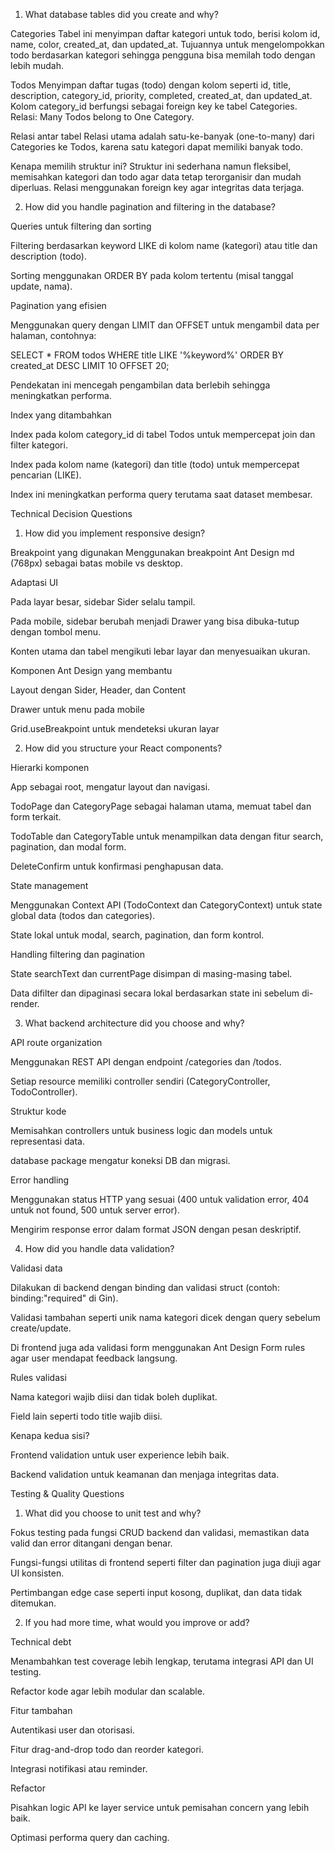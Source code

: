 1. What database tables did you create and why?

Categories
Tabel ini menyimpan daftar kategori untuk todo, berisi kolom id, name, color, created_at, dan updated_at.
Tujuannya untuk mengelompokkan todo berdasarkan kategori sehingga pengguna bisa memilah todo dengan lebih mudah.

Todos
Menyimpan daftar tugas (todo) dengan kolom seperti id, title, description, category_id, priority, completed, created_at, dan updated_at.
Kolom category_id berfungsi sebagai foreign key ke tabel Categories.
Relasi: Many Todos belong to One Category.

Relasi antar tabel
Relasi utama adalah satu-ke-banyak (one-to-many) dari Categories ke Todos, karena satu kategori dapat memiliki banyak todo.

Kenapa memilih struktur ini?
Struktur ini sederhana namun fleksibel, memisahkan kategori dan todo agar data tetap terorganisir dan mudah diperluas. Relasi menggunakan foreign key agar integritas data terjaga.

2. How did you handle pagination and filtering in the database?

Queries untuk filtering dan sorting

Filtering berdasarkan keyword LIKE di kolom name (kategori) atau title dan description (todo).

Sorting menggunakan ORDER BY pada kolom tertentu (misal tanggal update, nama).

Pagination yang efisien

Menggunakan query dengan LIMIT dan OFFSET untuk mengambil data per halaman, contohnya:

SELECT * FROM todos WHERE title LIKE '%keyword%' ORDER BY created_at DESC LIMIT 10 OFFSET 20;


Pendekatan ini mencegah pengambilan data berlebih sehingga meningkatkan performa.

Index yang ditambahkan

Index pada kolom category_id di tabel Todos untuk mempercepat join dan filter kategori.

Index pada kolom name (kategori) dan title (todo) untuk mempercepat pencarian (LIKE).

Index ini meningkatkan performa query terutama saat dataset membesar.

Technical Decision Questions
1. How did you implement responsive design?

Breakpoint yang digunakan
Menggunakan breakpoint Ant Design md (768px) sebagai batas mobile vs desktop.

Adaptasi UI

Pada layar besar, sidebar Sider selalu tampil.

Pada mobile, sidebar berubah menjadi Drawer yang bisa dibuka-tutup dengan tombol menu.

Konten utama dan tabel mengikuti lebar layar dan menyesuaikan ukuran.

Komponen Ant Design yang membantu

Layout dengan Sider, Header, dan Content

Drawer untuk menu pada mobile

Grid.useBreakpoint untuk mendeteksi ukuran layar

2. How did you structure your React components?

Hierarki komponen

App sebagai root, mengatur layout dan navigasi.

TodoPage dan CategoryPage sebagai halaman utama, memuat tabel dan form terkait.

TodoTable dan CategoryTable untuk menampilkan data dengan fitur search, pagination, dan modal form.

DeleteConfirm untuk konfirmasi penghapusan data.

State management

Menggunakan Context API (TodoContext dan CategoryContext) untuk state global data (todos dan categories).

State lokal untuk modal, search, pagination, dan form kontrol.

Handling filtering dan pagination

State searchText dan currentPage disimpan di masing-masing tabel.

Data difilter dan dipaginasi secara lokal berdasarkan state ini sebelum di-render.

3. What backend architecture did you choose and why?

API route organization

Menggunakan REST API dengan endpoint /categories dan /todos.

Setiap resource memiliki controller sendiri (CategoryController, TodoController).

Struktur kode

Memisahkan controllers untuk business logic dan models untuk representasi data.

database package mengatur koneksi DB dan migrasi.

Error handling

Menggunakan status HTTP yang sesuai (400 untuk validation error, 404 untuk not found, 500 untuk server error).

Mengirim response error dalam format JSON dengan pesan deskriptif.

4. How did you handle data validation?

Validasi data

Dilakukan di backend dengan binding dan validasi struct (contoh: binding:"required" di Gin).

Validasi tambahan seperti unik nama kategori dicek dengan query sebelum create/update.

Di frontend juga ada validasi form menggunakan Ant Design Form rules agar user mendapat feedback langsung.

Rules validasi

Nama kategori wajib diisi dan tidak boleh duplikat.

Field lain seperti todo title wajib diisi.

Kenapa kedua sisi?

Frontend validation untuk user experience lebih baik.

Backend validation untuk keamanan dan menjaga integritas data.

Testing & Quality Questions
1. What did you choose to unit test and why?

Fokus testing pada fungsi CRUD backend dan validasi, memastikan data valid dan error ditangani dengan benar.

Fungsi-fungsi utilitas di frontend seperti filter dan pagination juga diuji agar UI konsisten.

Pertimbangan edge case seperti input kosong, duplikat, dan data tidak ditemukan.

2. If you had more time, what would you improve or add?

Technical debt

Menambahkan test coverage lebih lengkap, terutama integrasi API dan UI testing.

Refactor kode agar lebih modular dan scalable.

Fitur tambahan

Autentikasi user dan otorisasi.

Fitur drag-and-drop todo dan reorder kategori.

Integrasi notifikasi atau reminder.

Refactor

Pisahkan logic API ke layer service untuk pemisahan concern yang lebih baik.

Optimasi performa query dan caching.